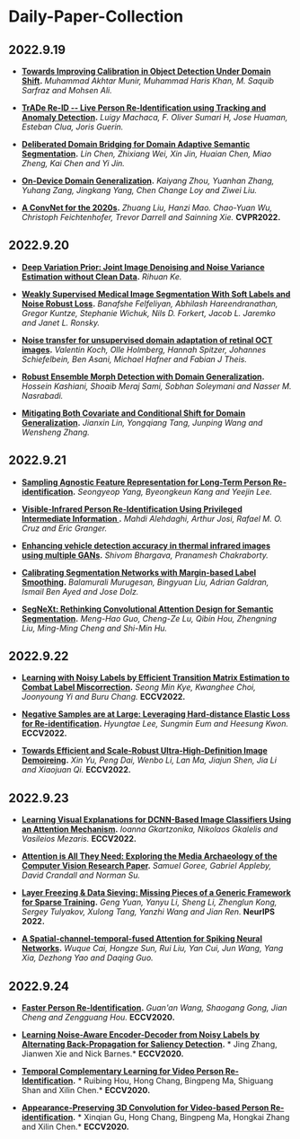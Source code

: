# Daily-Paper-Collection

## 2022.9.19
* **[Towards Improving Calibration in Object Detection Under Domain Shift](https://arxiv.org/pdf/2209.07601.pdf).** *Muhammad Akhtar Munir, Muhammad Haris Khan, M. Saquib Sarfraz and Mohsen Ali.*

* **[TrADe Re-ID -- Live Person Re-Identification using Tracking and Anomaly Detection](https://arxiv.org/pdf/2209.06452.pdf).** *Luigy Machaca, F. Oliver Sumari H, Jose Huaman, Esteban Clua, Joris Guerin.*

* **[Deliberated Domain Bridging for Domain Adaptive Semantic Segmentation](https://arxiv.org/pdf/2209.07695.pdf).** *Lin Chen, Zhixiang Wei, Xin Jin, Huaian Chen, Miao Zheng, Kai Chen and Yi Jin.*

* **[On-Device Domain Generalization](https://arxiv.org/pdf/2209.07521.pdf).** *Kaiyang Zhou, Yuanhan Zhang, Yuhang Zang, Jingkang Yang, Chen Change Loy and Ziwei Liu.*

* **[A ConvNet for the 2020s](https://openaccess.thecvf.com/content/CVPR2022/papers/Liu_A_ConvNet_for_the_2020s_CVPR_2022_paper.pdf).** *Zhuang Liu, Hanzi Mao. Chao-Yuan Wu, Christoph Feichtenhofer, Trevor Darrell and Sainning Xie.*  **CVPR2022.**

## 2022.9.20
* **[Deep Variation Prior: Joint Image Denoising and Noise Variance Estimation without Clean Data](https://arxiv.org/pdf/2209.09214.pdf).** *Rihuan Ke.*

* **[Weakly Supervised Medical Image Segmentation With Soft Labels and Noise Robust Loss](https://arxiv.org/pdf/2209.08172.pdf).** *Banafshe Felfeliyan, Abhilash Hareendranathan, Gregor Kuntze, Stephanie Wichuk, Nils D. Forkert, Jacob L. Jaremko and Janet L. Ronsky.*

* **[Noise transfer for unsupervised domain adaptation of retinal OCT images](https://arxiv.org/pdf/2209.08097.pdf).** *Valentin Koch, Olle Holmberg, Hannah Spitzer, Johannes Schiefelbein, Ben Asani, Michael Hafner and Fabian J Theis.*

* **[Robust Ensemble Morph Detection with Domain Generalization](https://arxiv.org/pdf/2209.08130.pdf).** *Hossein Kashiani, Shoaib Meraj Sami, Sobhan Soleymani and Nasser M. Nasrabadi.*

* **[Mitigating Both Covariate and Conditional Shift for Domain Generalization](https://arxiv.org/pdf/2209.08253.pdf).** *Jianxin Lin, Yongqiang Tang, Junping Wang and Wensheng Zhang.*

## 2022.9.21

* **[Sampling Agnostic Feature Representation for Long-Term Person Re-identification](https://arxiv.org/pdf/2209.09574.pdf).** *Seongyeop Yang, Byeongkeun Kang and Yeejin Lee.*

* **[Visible-Infrared Person Re-Identification Using Privileged Intermediate Information
](https://arxiv.org/pdf/2209.09348.pdf).** *Mahdi Alehdaghi, Arthur Josi, Rafael M. O. Cruz and Eric Granger.*

* **[Enhancing vehicle detection accuracy in thermal infrared images using multiple GANs](https://arxiv.org/pdf/2209.09808.pdf).** *Shivom Bhargava, Pranamesh Chakraborty.*

* **[Calibrating Segmentation Networks with Margin-based Label Smoothing](https://arxiv.org/pdf/2209.09641.pdf).** *Balamurali Murugesan, Bingyuan Liu, Adrian Galdran, Ismail Ben Ayed and Jose Dolz.*

* **[SegNeXt: Rethinking Convolutional Attention Design for Semantic Segmentation](https://arxiv.org/pdf/2209.08575.pdf).** *Meng-Hao Guo, Cheng-Ze Lu, Qibin Hou, Zhengning Liu, Ming-Ming Cheng and Shi-Min Hu.*

## 2022.9.22
* **[Learning with Noisy Labels by Efficient Transition Matrix Estimation to Combat Label Miscorrection](https://arxiv.org/pdf/2111.14932.pdf).** *Seong Min Kye, Kwanghee Choi, Joonyoung Yi and Buru Chang.*  **ECCV2022.**

* **[Negative Samples are at Large: Leveraging Hard-distance Elastic Loss for Re-identification](https://arxiv.org/pdf/2207.09884.pdf).** *Hyungtae Lee, Sungmin Eum and Heesung Kwon.*  **ECCV2022.**

* **[Towards Efficient and Scale-Robust Ultra-High-Definition Image Demoireing](https://arxiv.org/pdf/2207.09935.pdf).** *Xin Yu, Peng Dai, Wenbo Li, Lan Ma, Jiajun Shen, Jia Li and Xiaojuan Qi.*  **ECCV2022.**

## 2022.9.23
* **[Learning Visual Explanations for DCNN-Based Image Classifiers Using an Attention Mechanism](https://arxiv.org/pdf/2209.11189.pdf).** *Ioanna Gkartzonika, Nikolaos Gkalelis and Vasileios Mezaris.*  **ECCV2022.**

* **[Attention is All They Need: Exploring the Media Archaeology of the Computer Vision Research Paper](https://arxiv.org/pdf/2209.11200.pdf).** *Samuel Goree, Gabriel Appleby, David Crandall and Norman Su.*

* **[Layer Freezing & Data Sieving: Missing Pieces of a Generic Framework for Sparse Training](https://arxiv.org/pdf/2209.11204.pdf).** *Geng Yuan, Yanyu Li, Sheng Li, Zhenglun Kong, Sergey Tulyakov, Xulong Tang, Yanzhi Wang and Jian Ren.*  **NeurIPS 2022.**

* **[A Spatial-channel-temporal-fused Attention for Spiking Neural Networks](https://arxiv.org/pdf/2209.10837.pdf).** *Wuque Cai, Hongze Sun, Rui Liu, Yan Cui, Jun Wang, Yang Xia, Dezhong Yao and Daqing Guo.*

## 2022.9.24
* **[Faster Person Re-Identification](https://arxiv.org/pdf/2008.06826.pdf).** *Guan'an Wang, Shaogang Gong, Jian Cheng and Zengguang Hou.*  **ECCV2020.**

* **[Learning Noise-Aware Encoder-Decoder from Noisy Labels by Alternating Back-Propagation for Saliency Detection](https://arxiv.org/pdf/2007.12211.pdf).** * Jing Zhang, Jianwen Xie and Nick Barnes.*  **ECCV2020.**

* **[Temporal Complementary Learning for Video Person Re-Identification](https://arxiv.org/pdf/2007.09357.pdf).** * Ruibing Hou, Hong Chang, Bingpeng Ma, Shiguang Shan and Xilin Chen.*  **ECCV2020.**

* **[Appearance-Preserving 3D Convolution for Video-based Person Re-identification](https://arxiv.org/pdf/2007.08434.pdf).** * Xinqian Gu, Hong Chang, Bingpeng Ma, Hongkai Zhang and Xilin Chen.*  **ECCV2020.**
